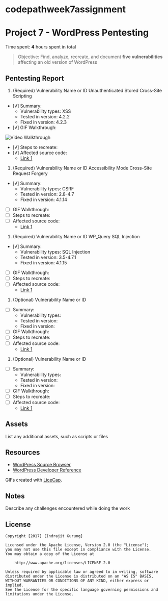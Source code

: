 # codepathweek7assignment
# Project 7 - WordPress Pentesting

Time spent: **4** hours spent in total

> Objective: Find, analyze, recreate, and document **five vulnerabilities** affecting an old version of WordPress

## Pentesting Report

1. (Required) Vulnerability Name or ID  Unauthenticated Stored Cross-Site Scripting
  - [√] Summary: 
    - Vulnerability types: XSS
    - Tested in version: 4.2.2
    - Fixed in version: 4.2.3
  - [√] GIF Walkthrough: 
  <img src='http://i.imgur.com/qTVGyjn.gif' title='Video Walkthrough' width='' alt='Video Walkthrough' />

  - [√] Steps to recreate: 
  - [√] Affected source code:
    - [Link 1](https://core.trac.wordpress.org/browser/trunk/src/wp-includes/class-wp-embed.php?rev=33359)
1. (Required) Vulnerability Name or ID  Accessibility Mode Cross-Site Request Forgery
  - [√] Summary: 
    - Vulnerability types: CSRF
    - Tested in version: 2.8-4.7
    - Fixed in version: 4.1.14
  - [ ] GIF Walkthrough: 
  - [ ] Steps to recreate: 
  - [ ] Affected source code:
    - [Link 1](https://core.trac.wordpress.org/browser/tags/version/src/source_file.php)
1. (Required) Vulnerability Name or ID WP_Query SQL Injection
  - [√] Summary: 
    - Vulnerability types: SQL Injection
    - Tested in version: 3.5-4.7.1
    - Fixed in version: 4.1.15
  - [ ] GIF Walkthrough: 
  - [ ] Steps to recreate: 
  - [ ] Affected source code:
    - [Link 1](https://core.trac.wordpress.org/browser/tags/version/src/source_file.php)
1. (Optional) Vulnerability Name or ID
  - [ ] Summary: 
    - Vulnerability types:
    - Tested in version:
    - Fixed in version: 
  - [ ] GIF Walkthrough: 
  - [ ] Steps to recreate: 
  - [ ] Affected source code:
    - [Link 1](https://core.trac.wordpress.org/browser/tags/version/src/source_file.php)
1. (Optional) Vulnerability Name or ID
  - [ ] Summary: 
    - Vulnerability types:
    - Tested in version:
    - Fixed in version: 
  - [ ] GIF Walkthrough: 
  - [ ] Steps to recreate: 
  - [ ] Affected source code:
    - [Link 1](https://core.trac.wordpress.org/browser/tags/version/src/source_file.php) 

## Assets

List any additional assets, such as scripts or files

## Resources

- [WordPress Source Browser](https://core.trac.wordpress.org/browser/)
- [WordPress Developer Reference](https://developer.wordpress.org/reference/)

GIFs created with [LiceCap](http://www.cockos.com/licecap/).

## Notes

Describe any challenges encountered while doing the work

## License

    Copyright [2017] [Indrajit Gurung]

    Licensed under the Apache License, Version 2.0 (the "License");
    you may not use this file except in compliance with the License.
    You may obtain a copy of the License at

        http://www.apache.org/licenses/LICENSE-2.0

    Unless required by applicable law or agreed to in writing, software
    distributed under the License is distributed on an "AS IS" BASIS,
    WITHOUT WARRANTIES OR CONDITIONS OF ANY KIND, either express or implied.
    See the License for the specific language governing permissions and
    limitations under the License.
